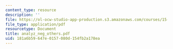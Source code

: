 ```yaml
---
content_type: resource
description: ''
file: https://ol-ocw-studio-app-production.s3.amazonaws.com/courses/15-667-negotiation-and-conflict-management-spring-2001/181a6b59647e0157080d154fb2a178ea_analyz_neg_others.pdf
file_type: application/pdf
resourcetype: Document
title: analyz_neg_others.pdf
uid: 181a6b59-647e-0157-080d-154fb2a178ea
---
```

